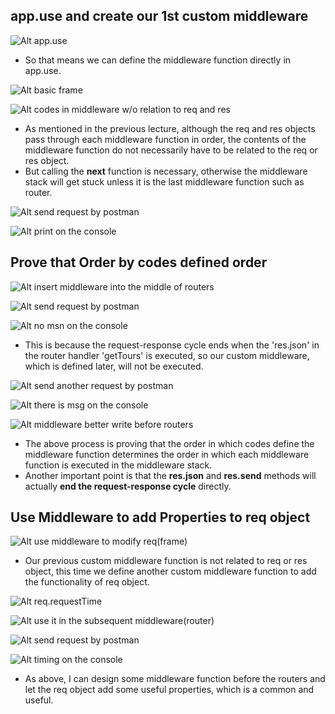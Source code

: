 ## **app.use and create our 1st custom middleware**

![Alt app.use](pic/bandicam%202022-10-16%2013-36-12-814.jpg)

- So that means we can define the middleware function directly in app.use.

![Alt basic frame](pic/bandicam%202022-10-16%2013-41-06-812.jpg)

![Alt codes in middleware w/o relation to req and res](pic/bandicam%202022-10-16%2013-42-33-221.jpg)

- As mentioned in the previous lecture, although the req and res objects pass through each middleware function in order, the contents of the middleware function do not necessarily have to be related to the req or res object.
- But calling the **next** function is necessary, otherwise the middleware stack will get stuck unless it is the last middleware function such as router.

![Alt send request by postman](pic/bandicam%202022-10-16%2013-43-25-679.jpg)

![Alt print on the console](pic/bandicam%202022-10-16%2013-44-47-337.jpg)

## **Prove that Order by codes defined order**

![Alt insert middleware into the middle of routers](pic/bandicam%202022-10-16%2013-47-14-136.jpg)

![Alt send request by postman](pic/bandicam%202022-10-16%2013-48-10-572.jpg)

![Alt no msn on the console](pic/bandicam%202022-10-16%2013-48-35-772.jpg)

- This is because the request-response cycle ends when the 'res.json' in the router handler 'getTours' is executed, so our custom middleware, which is defined later, will not be executed.

![Alt send another request by postman](pic/bandicam%202022-10-16%2013-49-06-792.jpg)

![Alt there is msg on the console](pic/bandicam%202022-10-16%2013-49-34-927.jpg)

![Alt middleware better write before routers](pic/bandicam%202022-10-16%2013-51-33-488.jpg)

- The above process is proving that the order in which codes define the middleware function determines the order in which each middleware function is executed in the middleware stack.
- Another important point is that the **res.json** and **res.send** methods will actually **end the request-response cycle** directly.

## **Use Middleware to add Properties to req object**

![Alt  use middleware to modify req(frame)](pic/bandicam%202022-10-16%2013-53-28-839.jpg)

- Our previous custom middleware function is not related to req or res object, this time we define another custom middleware function to add the functionality of req object.

![Alt req.requestTime](pic/bandicam%202022-10-16%2013-55-21-508.jpg)

![Alt use it in the subsequent middleware(router)](pic/bandicam%202022-10-16%2013-58-57-736.jpg)

![Alt send request by postman](pic/bandicam%202022-10-16%2013-59-51-267.jpg)

![Alt timing on the console](pic/bandicam%202022-10-16%2014-00-02-218.jpg)

- As above, I can design some middleware function before the routers and let the req object add some useful properties, which is a common and useful.

